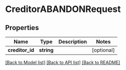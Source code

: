 # CreditorABANDONRequest

## Properties
Name | Type | Description | Notes
------------ | ------------- | ------------- | -------------
**creditor_id** | **string** |  | [optional] 

[[Back to Model list]](../README.md#documentation-for-models) [[Back to API list]](../README.md#documentation-for-api-endpoints) [[Back to README]](../README.md)


